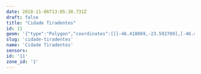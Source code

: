 ```yaml
---
date: 2018-11-06T13:05:30.731Z
draft: false
title: "Cidade Tiradentes"
id: 11
geom: '{"type":"Polygon","coordinates":[[[-46.418069,-23.592709],[-46.4179,-23.592853],[-46.417788,-23.593132],[-46.416311,-23.594991],[-46.415908,-23.595792],[-46.415871,-23.59603],[-46.416016,-23.596277],[-46.416264,-23.59652],[-46.416272,-23.59669],[-46.415694,-23.596657],[-46.415449,-23.596829],[-46.415321,-23.597128],[-46.415115,-23.597378],[-46.414908,-23.598352],[-46.414944,-23.598588],[-46.41479,-23.598718],[-46.414613,-23.599057],[-46.414089,-23.59959],[-46.413802,-23.600806],[-46.413558,-23.601135],[-46.413202,-23.601393],[-46.413003,-23.601723],[-46.41293,-23.602003],[-46.412564,-23.60217],[-46.412493,-23.602419],[-46.412408,-23.602496],[-46.412204,-23.602525],[-46.412086,-23.602371],[-46.411837,-23.602506],[-46.411376,-23.602616],[-46.411023,-23.602646],[-46.410758,-23.602581],[-46.410581,-23.602704],[-46.410437,-23.603068],[-46.410106,-23.603043],[-46.408302,-23.60358],[-46.40809,-23.603747],[-46.407904,-23.604001],[-46.40754,-23.60415],[-46.407305,-23.604436],[-46.406713,-23.604601],[-46.406579,-23.604496],[-46.406468,-23.604569],[-46.406378,-23.604785],[-46.40584,-23.604858],[-46.405121,-23.605601],[-46.404913,-23.605624],[-46.404768,-23.606132],[-46.404581,-23.606279],[-46.40465,-23.606619],[-46.404365,-23.606992],[-46.404112,-23.607016],[-46.403975,-23.607121],[-46.403922,-23.607315],[-46.403805,-23.607403],[-46.403718,-23.607368],[-46.403455,-23.607525],[-46.403272,-23.607765],[-46.402896,-23.608013],[-46.402588,-23.608102],[-46.402476,-23.608311],[-46.402149,-23.608464],[-46.402039,-23.608631],[-46.401904,-23.608643],[-46.401859,-23.608714],[-46.401898,-23.608816],[-46.401803,-23.608962],[-46.401214,-23.609255],[-46.401006,-23.609474],[-46.400661,-23.609604],[-46.400467,-23.609729],[-46.400427,-23.609851],[-46.400095,-23.609995],[-46.399975,-23.610104],[-46.399977,-23.610217],[-46.399878,-23.610267],[-46.39994,-23.610367],[-46.39979,-23.610551],[-46.399437,-23.610634],[-46.39923,-23.610866],[-46.398946,-23.611026],[-46.398804,-23.611327],[-46.398716,-23.611339],[-46.398709,-23.611416],[-46.398532,-23.611584],[-46.398353,-23.611644],[-46.398175,-23.611875],[-46.398105,-23.612151],[-46.397746,-23.612404],[-46.397654,-23.612589],[-46.397616,-23.613035],[-46.397249,-23.613774],[-46.397081,-23.614281],[-46.397276,-23.614566],[-46.397477,-23.615102],[-46.397483,-23.615705],[-46.397407,-23.615801],[-46.397193,-23.615603],[-46.396486,-23.615344],[-46.396105,-23.61512],[-46.395882,-23.615076],[-46.395381,-23.61464],[-46.395408,-23.614316],[-46.395226,-23.614021],[-46.395169,-23.61323],[-46.394854,-23.612446],[-46.395013,-23.611643],[-46.395439,-23.610951],[-46.395856,-23.609776],[-46.395975,-23.609641],[-46.39608,-23.609144],[-46.396192,-23.608982],[-46.397039,-23.608731],[-46.397141,-23.60861],[-46.397207,-23.608626],[-46.397433,-23.608463],[-46.398073,-23.608294],[-46.398343,-23.608056],[-46.398863,-23.607775],[-46.399165,-23.607459],[-46.399342,-23.60714],[-46.399167,-23.606886],[-46.399182,-23.606818],[-46.399685,-23.60625],[-46.399054,-23.605883],[-46.398091,-23.605096],[-46.398001,-23.604919],[-46.397229,-23.604399],[-46.397257,-23.604285],[-46.397034,-23.603762],[-46.395662,-23.602416],[-46.395564,-23.60224],[-46.395302,-23.602115],[-46.394069,-23.601973],[-46.393673,-23.602043],[-46.393074,-23.60201],[-46.392247,-23.60274],[-46.392078,-23.602957],[-46.391978,-23.602986],[-46.39074,-23.602411],[-46.389689,-23.601671],[-46.389087,-23.601373],[-46.387571,-23.600878],[-46.387356,-23.600837],[-46.386969,-23.600939],[-46.386299,-23.601285],[-46.385117,-23.600879],[-46.384589,-23.600813],[-46.384119,-23.600477],[-46.383411,-23.599832],[-46.383135,-23.59944],[-46.382886,-23.598924],[-46.382937,-23.598643],[-46.383192,-23.598303],[-46.383136,-23.598071],[-46.383222,-23.597753],[-46.383723,-23.597285],[-46.383769,-23.597161],[-46.383744,-23.596727],[-46.383948,-23.596511],[-46.38402,-23.59628],[-46.383797,-23.595915],[-46.383757,-23.595575],[-46.383539,-23.595107],[-46.38309,-23.594748],[-46.382936,-23.594486],[-46.382874,-23.593288],[-46.382691,-23.592722],[-46.382543,-23.591991],[-46.382554,-23.591779],[-46.382447,-23.591449],[-46.382129,-23.591026],[-46.381994,-23.59074],[-46.381293,-23.590285],[-46.381037,-23.589986],[-46.380778,-23.588933],[-46.380493,-23.588683],[-46.380115,-23.588487],[-46.379603,-23.588486],[-46.378806,-23.588832],[-46.37808,-23.589263],[-46.377563,-23.589716],[-46.377119,-23.589899],[-46.377208,-23.589385],[-46.377323,-23.589285],[-46.377204,-23.589084],[-46.37721,-23.588706],[-46.377365,-23.588242],[-46.377184,-23.587601],[-46.377317,-23.587428],[-46.377738,-23.587139],[-46.378281,-23.586995],[-46.378726,-23.586592],[-46.379407,-23.585821],[-46.379828,-23.585249],[-46.379945,-23.584961],[-46.379884,-23.583787],[-46.381359,-23.58159],[-46.382016,-23.580755],[-46.383007,-23.580315],[-46.383525,-23.580356],[-46.383788,-23.579234],[-46.383646,-23.579043],[-46.383551,-23.57848],[-46.383639,-23.578272],[-46.383806,-23.578208],[-46.383512,-23.577882],[-46.382021,-23.577198],[-46.381039,-23.577052],[-46.380936,-23.577101],[-46.380949,-23.577047],[-46.380093,-23.577023],[-46.379344,-23.576873],[-46.379077,-23.576721],[-46.378739,-23.576261],[-46.378411,-23.575542],[-46.37815,-23.574729],[-46.378202,-23.574579],[-46.378461,-23.574206],[-46.378585,-23.574157],[-46.379766,-23.573965],[-46.380848,-23.57387],[-46.381148,-23.573607],[-46.381451,-23.572798],[-46.382523,-23.572392],[-46.382838,-23.572193],[-46.383158,-23.571875],[-46.383482,-23.571235],[-46.383927,-23.57134],[-46.385387,-23.571312],[-46.385912,-23.571614],[-46.386305,-23.5716],[-46.38688,-23.571798],[-46.38771,-23.571862],[-46.388009,-23.571771],[-46.388283,-23.5718],[-46.388549,-23.571733],[-46.389123,-23.571492],[-46.38928,-23.57132],[-46.389715,-23.571274],[-46.390378,-23.570905],[-46.390612,-23.570878],[-46.390674,-23.570995],[-46.391223,-23.571289],[-46.391698,-23.571437],[-46.391856,-23.571685],[-46.392195,-23.571969],[-46.392504,-23.571969],[-46.392639,-23.57205],[-46.392808,-23.571966],[-46.393022,-23.572136],[-46.393841,-23.571926],[-46.394169,-23.571698],[-46.394506,-23.571118],[-46.395003,-23.570512],[-46.395141,-23.570508],[-46.395398,-23.570649],[-46.39555,-23.570501],[-46.395472,-23.570434],[-46.395502,-23.570387],[-46.395938,-23.570505],[-46.396384,-23.570432],[-46.396684,-23.570083],[-46.397358,-23.569799],[-46.398318,-23.569287],[-46.399639,-23.568377],[-46.400499,-23.567901],[-46.400864,-23.567599],[-46.401704,-23.56706],[-46.404623,-23.564132],[-46.405892,-23.563429],[-46.406581,-23.563275],[-46.409128,-23.562408],[-46.40976,-23.562264],[-46.410288,-23.562261],[-46.410913,-23.562161],[-46.41122,-23.562197],[-46.411436,-23.562333],[-46.411554,-23.562653],[-46.412476,-23.562731],[-46.41257,-23.562771],[-46.412613,-23.562949],[-46.413124,-23.56322],[-46.413358,-23.563232],[-46.41349,-23.563153],[-46.414027,-23.563261],[-46.41426,-23.563363],[-46.414521,-23.56362],[-46.415073,-23.563413],[-46.415951,-23.562806],[-46.416467,-23.562773],[-46.416931,-23.56286],[-46.417973,-23.562919],[-46.418243,-23.562555],[-46.418305,-23.562368],[-46.418471,-23.562466],[-46.418606,-23.562791],[-46.418648,-23.563085],[-46.418898,-23.563092],[-46.419328,-23.563786],[-46.419627,-23.564021],[-46.419727,-23.564385],[-46.420091,-23.564977],[-46.420606,-23.566086],[-46.421251,-23.566811],[-46.421437,-23.567243],[-46.421625,-23.567363],[-46.421611,-23.567571],[-46.421825,-23.568053],[-46.421747,-23.568618],[-46.42188,-23.568819],[-46.422015,-23.569369],[-46.422274,-23.569917],[-46.422201,-23.569976],[-46.422722,-23.571105],[-46.423144,-23.571595],[-46.423593,-23.571935],[-46.42362,-23.572236],[-46.422729,-23.573742],[-46.42252,-23.573987],[-46.421726,-23.574457],[-46.421091,-23.574949],[-46.420512,-23.575602],[-46.419601,-23.575817],[-46.419225,-23.576102],[-46.418905,-23.576118],[-46.418764,-23.576254],[-46.418449,-23.576362],[-46.418284,-23.576136],[-46.418073,-23.576098],[-46.417712,-23.575744],[-46.417734,-23.57608],[-46.41793,-23.576184],[-46.417974,-23.5763],[-46.417786,-23.576522],[-46.417626,-23.576976],[-46.417402,-23.577236],[-46.417112,-23.577384],[-46.416924,-23.577594],[-46.416774,-23.577668],[-46.416765,-23.577872],[-46.416675,-23.577966],[-46.416521,-23.57799],[-46.416387,-23.577901],[-46.416265,-23.577898],[-46.416279,-23.578106],[-46.416101,-23.578382],[-46.41593,-23.578823],[-46.415925,-23.579035],[-46.415824,-23.5792],[-46.415706,-23.579965],[-46.415843,-23.580103],[-46.415799,-23.580283],[-46.415893,-23.580788],[-46.415816,-23.581245],[-46.415854,-23.581655],[-46.415569,-23.582094],[-46.415327,-23.581997],[-46.415267,-23.582615],[-46.415167,-23.582709],[-46.414844,-23.586033],[-46.414904,-23.587008],[-46.415199,-23.588474],[-46.415348,-23.588841],[-46.415595,-23.589141],[-46.416345,-23.589717],[-46.416576,-23.589967],[-46.417223,-23.591573],[-46.418069,-23.592709]]]}'
slug: 'cidade-tiradentes'
name: 'Cidade Tiradentes'
sensors:
id: '11'
zone_id: '1'
---
```

		